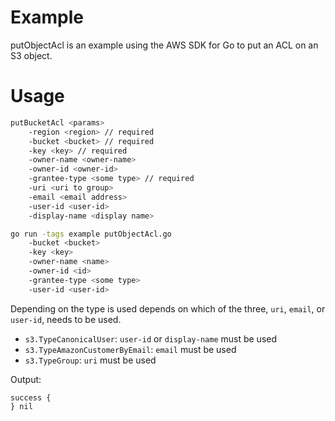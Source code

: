 # Example

putObjectAcl is an example using the AWS SDK for Go to put an ACL on an S3 object.

# Usage

```sh
putBucketAcl <params>
	-region <region> // required
	-bucket <bucket> // required
	-key <key> // required
	-owner-name <owner-name>
	-owner-id <owner-id>
	-grantee-type <some type> // required
	-uri <uri to group>
	-email <email address>
	-user-id <user-id>
	-display-name <display name>
```

```sh
go run -tags example putObjectAcl.go
	-bucket <bucket>
	-key <key>
	-owner-name <name>
	-owner-id <id>
	-grantee-type <some type>
	-user-id <user-id>
```

Depending on the type is used depends on which of the three, `uri`, `email`, or `user-id`, needs to be used.
* `s3.TypeCanonicalUser`: `user-id` or `display-name` must be used
* `s3.TypeAmazonCustomerByEmail`: `email` must be used
* `s3.TypeGroup`: `uri` must be used

Output:
```
success {
} nil
```
